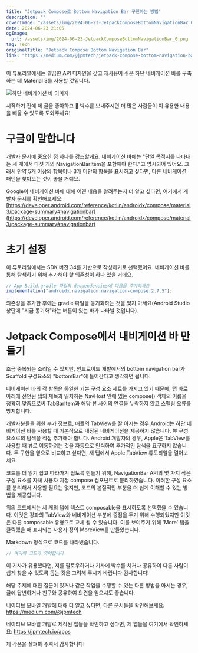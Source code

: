 ```yaml
---
title: "Jetpack Compose로 Bottom Navigation Bar 구현하는 방법"
description: ""
coverImage: "/assets/img/2024-06-23-JetpackComposeBottomNavigationBar_0.png"
date: 2024-06-23 21:05
ogImage:
  url: /assets/img/2024-06-23-JetpackComposeBottomNavigationBar_0.png
tag: Tech
originalTitle: "Jetpack Compose Bottom Navigation Bar"
link: "https://medium.com/@jpmtech/jetpack-compose-bottom-navigation-bar-3e1e8749fb2c"
---
```


이 튜토리얼에서는 깔끔한 API 디자인을 갖고 재사용이 쉬운 하단 네비게이션 바를 구축하는 데 Material 3를 사용할 것입니다.

![하단 네비게이션 바 이미지](/assets/img/2024-06-23-JetpackComposeBottomNavigationBar_0.png)

시작하기 전에 제 글을 좋아하고 👏 박수를 보내주시면 더 많은 사람들이 이 유용한 내용을 배울 수 있도록 도와주세요!

# 구글이 말합니다

<div class="content-ad"></div>

개발자 문서에 중요한 점 하나를 강조할게요. 네비게이션 바에는 "단일 목적지를 나타내는 세 개에서 다섯 개의 NavigationBarItem을 포함해야 한다."고 명시되어 있어요. 그래서 만약 5개 이상의 항목이나 3개 미만의 항목을 표시하고 싶다면, 다른 네비게이션 패턴을 찾아보는 것이 좋을 거예요.

Google이 네비게이션 바에 대해 어떤 내용을 알려주는지 더 알고 싶다면, 여기에서 개발자 문서를 확인해보세요: [https://developer.android.com/reference/kotlin/androidx/compose/material3/package-summary#navigationbar](https://developer.android.com/reference/kotlin/androidx/compose/material3/package-summary#navigationbar)

# 초기 설정

이 튜토리얼에서는 SDK 버전 34를 기반으로 작성하기로 선택했어요. 네비게이션 바를 통해 탐색하기 위해 추가해야 할 의존성이 하나 있을 거에요.

<div class="content-ad"></div>

```js
// App Build.gradle 파일의 deopendencies에 다음을 추가하세요
implementation("androidx.navigation:navigation-compose:2.7.5");
```

의존성을 추가한 후에는 gradle 파일을 동기화하는 것을 잊지 마세요(Android Studio 상단에 "지금 동기화"라는 버튼이 있는 바가 나타날 것입니다).

# Jetpack Compose에서 내비게이션 바 만들기

조금 중복되는 소리일 수 있지만, 안드로이드 개발에서의 bottom navigation bar가 Scaffold 구성요소의 "bottomBar"에 들어간다고 생각하면 됩니다.

<div class="content-ad"></div>

네비게이션 바의 각 항목은 동일한 기본 구성 요소 세트를 가지고 있기 때문에, 탭 바로 아래에 선언된 탭의 제목과 일치하는 NavHost 안에 있는 compose() 객체의 이름을 정확히 맞춤으로써 TabBarItem과 해당 뷰 사이의 연결을 누락하지 않고 스펠링 오류를 방지합니다.

개발자분들을 위한 부가 정보로, 애플의 TabView를 잘 아시는 경우 Android는 하단 네비게이션 바를 사용할 때 기본적으로 내장된 네비게이션을 제공하지 않습니다. 뷰 구성 요소로의 탐색을 직접 추가해야 합니다. Android 개발자의 경우, Apple은 TabView를 사용할 때 뷰로 이동하려는 것을 자동으로 인식하여 추가적인 탐색을 요구하지 않습니다. 두 구현을 옆으로 비교하고 싶다면, 새 탭에서 Apple TabView 튜토리얼을 열어보세요.

코드를 더 읽기 쉽고 따라가기 쉽도록 만들기 위해, NavigationBar API의 몇 가지 작은 구성 요소를 자체 사용자 지정 compose 컴포넌트로 분리하였습니다. 이러한 구성 요소를 분리해서 사용할 필요는 없지만, 코드의 본질적인 부분을 더 쉽게 이해할 수 있는 방법을 제공합니다.

<div class="content-ad"></div>

위의 코드에서는 세 개의 탭에 텍스트 composable을 표시하도록 선택했을 수 있습니다. 이것은 강좌의 TabView와 네비게이션 부분에 중점을 두기 위해 수행되었지만 이것은 다른 composable 유형으로 교체 될 수 있습니다. 이를 보여주기 위해 'More' 탭을 클릭했을 때 표시되는 사용자 정의 MoreView를 만들었습니다.

Markdown 형식으로 코드를 나타냈습니다.

```kotlin
// 여기에 코드가 와야합니다
```

이 기사가 유용했다면, 저를 팔로우하거나 기사에 박수를 치거나 공유하여 다른 사람이 쉽게 찾을 수 있도록 돕는 것을 고려해 주시기 바랍니다.감사합니다!

<div class="content-ad"></div>

해당 주제에 대한 질문이 있거나 같은 작업을 수행할 수 있는 다른 방법을 아시는 경우, 글에 답변하거나 친구와 공유하여 의견을 얻으셔도 좋습니다.

네이티브 모바일 개발에 대해 더 알고 싶다면, 다른 문서들을 확인해보세요: https://medium.com/@jpmtech

네이티브 모바일 개발로 제작된 앱들을 확인하고 싶다면, 제 앱들을 여기에서 확인하세요: https://jpmtech.io/apps

제 작품을 살펴봐 주셔서 감사합니다!
